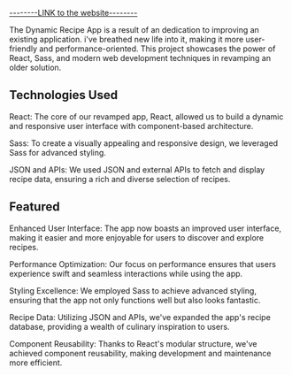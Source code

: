 [--------LINK to the website--------](https://ramzis-recipes.netlify.app/)

The Dynamic Recipe App is a result of an dedication to improving an existing application. i've breathed new life into it, making it more user-friendly and performance-oriented. This project showcases the power of React, Sass, and modern web development techniques in revamping an older solution.

## Technologies Used
React: The core of our revamped app, React, allowed us to build a dynamic and responsive user interface with component-based architecture.

Sass: To create a visually appealing and responsive design, we leveraged Sass for advanced styling.

JSON and APIs: We used JSON and external APIs to fetch and display recipe data, ensuring a rich and diverse selection of recipes.

## Featured
Enhanced User Interface: The app now boasts an improved user interface, making it easier and more enjoyable for users to discover and explore recipes.

Performance Optimization: Our focus on performance ensures that users experience swift and seamless interactions while using the app.

Styling Excellence: We employed Sass to achieve advanced styling, ensuring that the app not only functions well but also looks fantastic.

Recipe Data: Utilizing JSON and APIs, we've expanded the app's recipe database, providing a wealth of culinary inspiration to users.

Component Reusability: Thanks to React's modular structure, we've achieved component reusability, making development and maintenance more efficient.
